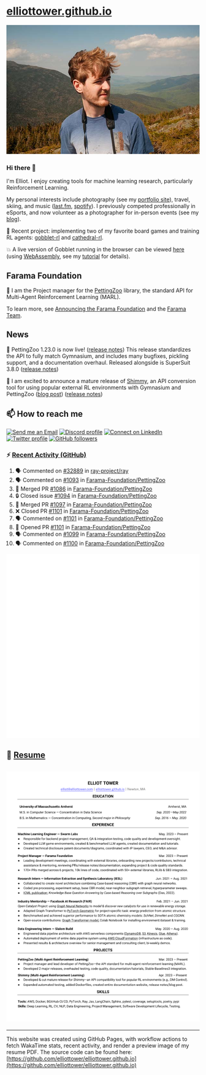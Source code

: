 # [elliottower.github.io](https://github.com/elliottower/elliottower.github.io)

[![A wild Elliot on Mt Washington](https://raw.githubusercontent.com/elliottower/elliottower.github.io/main/src/jpg/DSCF7539-600px.jpg?raw=true)](https://raw.githubusercontent.com/elliottower/elliottower.github.io/main/src/jpg/DSCF7539.jpg?raw=true)

### Hi there 👋

I'm Elliot. I enjoy creating tools for machine learning research, particularly Reinforcement Learning.

My personal interests include photography (see my [portfolio site](https://www.elliottower.com/)), travel, skiing, and music ([last.fm](https://www.last.fm/user/ajsdlfkwer), [spotify](https://open.spotify.com/user/12132818380)). I previously competed professionally in eSports, and now volunteer as a photographer for in-person events (see my [blog](https://www.elliottower.com/stories/?category=events)).

🤖 Recent project: implementing two of my favorite board games and training RL agents: [gobblet-rl](https://github.com/elliottower/gobblet-rl) and [cathedral-rl](https://github.com/elliottower/cathedral-rl). 

💥 A live version of Gobblet running in the browser can be viewed [here](https://elliottower.github.io/gobblet-rl/) (using [WebAssembly](https://webassembly.org/), see my [tutorial](https://github.com/elliottower/gobblet-rl/blob/main/tutorials/WebAssembly/web_assembly.md) for details).

## Farama Foundation

🚀 I am the Project manager for the [PettingZoo](https://github.com/Farama-Foundation/PettingZoo) library, the standard API for Multi-Agent Reinforcement Learning (MARL). 

To learn more, see [Announcing the Farama Foundation](https://farama.org/Announcing-The-Farama-Foundation) and the [Farama Team](https://farama.org/team).

## News

🎉 PettingZoo 1.23.0 is now live! ([release notes](https://github.com/Farama-Foundation/PettingZoo/releases/tag/1.23.0)) This release standardizes the API to fully match Gymnasium, and includes many bugfixes, pickling support, and a documentation overhaul. Released alongside is SuperSuit 3.8.0 ([release notes](https://github.com/Farama-Foundation/SuperSuit/releases/tag/3.8.0)) 

<!-- ![GitHub Release Date](https://img.shields.io/github/release-date/Farama-Foundation/PettingZoo) -->

🎉 I am excited to announce a mature release of [Shimmy](https://github.com/Farama-Foundation/Shimmy), an API conversion tool for using popular external RL environments with Gymnasium and PettingZoo ([blog post](https://farama.org/Announcing-Shimmy)) ([release notes](https://github.com/Farama-Foundation/Shimmy/releases/tag/v1.0.0)) 

## 📫 How to reach me

 [![Send me an Email](https://img.shields.io/badge/email-elliot%40elliottower.com-blue)](mailto:elliot@elliottower.com)
 [![Discord profile](https://img.shields.io/badge/Discord-7289DA?style=flat&logo=discord&logoColor=white)](https://discord.com/users/83091537923145728)
 [![Connect on LinkedIn](https://img.shields.io/badge/--linkedin?label=LinkedIn&logo=LinkedIn&style=social)](https://www.linkedin.com/in/elliot-tower)
 [![Twitter profile](https://img.shields.io/twitter/follow/elliottower?style=social)](https://twitter.com/ElliotTower/)
 [![GitHub followers](https://img.shields.io/github/followers/elliottower?style=social)](https://github.com/elliottower/)

### ⚡ [Recent Activity (GitHub)](https://github.com/elliottower)

<!--START_SECTION:activity-->
1. 🗣 Commented on [#32889](https://github.com/ray-project/ray/issues/32889#issuecomment-1717689045) in [ray-project/ray](https://github.com/ray-project/ray)
2. 🗣 Commented on [#1093](https://github.com/Farama-Foundation/PettingZoo/pull/1093#issuecomment-1716362846) in [Farama-Foundation/PettingZoo](https://github.com/Farama-Foundation/PettingZoo)
3. 🎉 Merged PR [#1086](https://github.com/Farama-Foundation/PettingZoo/pull/1086) in [Farama-Foundation/PettingZoo](https://github.com/Farama-Foundation/PettingZoo)
4. 🔒 Closed issue [#1094](https://github.com/Farama-Foundation/PettingZoo/issues/1094) in [Farama-Foundation/PettingZoo](https://github.com/Farama-Foundation/PettingZoo)
5. 🎉 Merged PR [#1097](https://github.com/Farama-Foundation/PettingZoo/pull/1097) in [Farama-Foundation/PettingZoo](https://github.com/Farama-Foundation/PettingZoo)
6. ❌ Closed PR [#1101](https://github.com/Farama-Foundation/PettingZoo/pull/1101) in [Farama-Foundation/PettingZoo](https://github.com/Farama-Foundation/PettingZoo)
7. 🗣 Commented on [#1101](https://github.com/Farama-Foundation/PettingZoo/pull/1101#issuecomment-1716346308) in [Farama-Foundation/PettingZoo](https://github.com/Farama-Foundation/PettingZoo)
8. 💪 Opened PR [#1101](https://github.com/Farama-Foundation/PettingZoo/pull/1101) in [Farama-Foundation/PettingZoo](https://github.com/Farama-Foundation/PettingZoo)
9. 🗣 Commented on [#1099](https://github.com/Farama-Foundation/PettingZoo/issues/1099#issuecomment-1716324015) in [Farama-Foundation/PettingZoo](https://github.com/Farama-Foundation/PettingZoo)
10. 🗣 Commented on [#1100](https://github.com/Farama-Foundation/PettingZoo/issues/1100#issuecomment-1716321668) in [Farama-Foundation/PettingZoo](https://github.com/Farama-Foundation/PettingZoo)
<!--END_SECTION:activity-->


<picture>
  <a href="https://metrics.lecoq.io/insights?user=elliottower">
   <img src="/github-metrics.svg" alt="Metrics">
  </a>
</picture>

## 📄 [Resume](https://elliottower.github.io/src/pdf/resume.pdf)

<!-- PDF-TO-MARKDOWN:START -->
![Page 1](src/png/page1.png "Page 1")
---
<!-- PDF-TO-MARKDOWN:END -->

----

This website was created using GitHub Pages, with workflow actions to fetch WakaTime stats, recent activity, and render a preview image of my resume PDF. The source code can be found here: [https://github.com/elliottower/elliottower.github.io](https://github.com/elliottower/elliottower.github.io)

